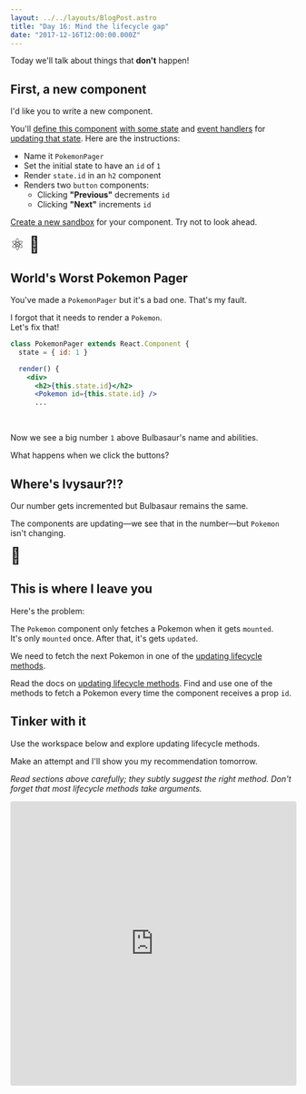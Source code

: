 ```yaml
---
layout: ../../layouts/BlogPost.astro
title: "Day 16: Mind the lifecycle gap"
date: "2017-12-16T12:00:00.000Z"
---
```


<div class="measure">

Today we'll talk about things that **don't** happen!

## First, a new component

I'd like you to write a new component.

You'll [define this component](/2017/5/) [with some state](/2017/7/) and [event handlers](/2017/6/) for [updating that state](/2017/9/). Here are the instructions:

<style>
.short-list ul li {
  margin-bottom: 0;
}
</style>

<div class="short-list">

* Name it `PokemonPager`
* Set the initial state to have an `id` of `1`
* Render `state.id` in an `h2` component
* Renders two `button` components:
  * Clicking **"Previous"** decrements `id`
  * Clicking **"Next"** increments `id`

</div>

[Create a new sandbox](https://codesandbox.io/s/new) for your component. Try not to look ahead.

<span style="font-size: 2em">⚛️ 💪</span>

## World's Worst Pokemon Pager

You've made a `PokemonPager` but it's a bad one.
That's my fault.

I forgot that it needs to render a `Pokemon`.  
Let's fix that!

```jsx
class PokemonPager extends React.Component {
  state = { id: 1 }

  render() {
    <div>
      <h2>{this.state.id}</h2>
      <Pokemon id={this.state.id} />
      ...
```
<br />

Now we see a big number `1` above Bulbasaur's name and abilities.

What happens when we click the buttons?

## Where's Ivysaur?!?

Our number gets incremented but Bulbasaur remains the same.

The components are updating—we see that in the number—but `Pokemon` isn't changing.

<span style="font-size: 2em">🤔</span>

## This is where I leave you

Here's the problem:

The `Pokemon` component only fetches a Pokemon when it gets `mounted`.  
It's only `mounted` once. After that, it's gets `updated`.

We need to fetch the next Pokemon in one of the [updating lifecycle methods](https://reactjs.org/docs/react-component.html#updating).

Read the docs on [updating lifecycle methods](https://reactjs.org/docs/react-component.html#updating). Find and use one of the methods to fetch a Pokemon every time the component receives a prop `id`.

## Tinker with it

Use the workspace below and explore updating lifecycle methods.

Make an attempt and I'll show you my recommendation tomorrow.

_Read sections above carefully; they subtly suggest the right method. Don't forget that most lifecycle methods take arguments._

</div>

<iframe src="https://codesandbox.io/embed/5xlq7yjxyl" style="width:100%; height:500px; border:0; border-radius: 4px; overflow:hidden;" sandbox="allow-modals allow-forms allow-popups allow-scripts allow-same-origin"></iframe>